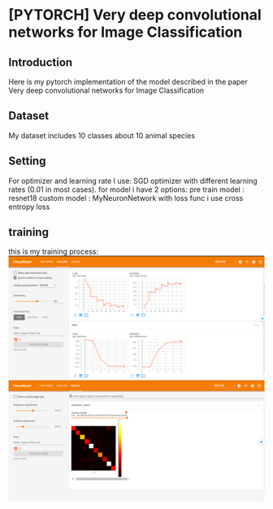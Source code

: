 #  [PYTORCH] Very deep convolutional networks for Image Classification
## Introduction
Here is my pytorch implementation of the model described in the paper Very deep convolutional networks for Image Classification 
## Dataset
My dataset includes 10 classes about 10 animal species 
## Setting
 For optimizer and learning rate I use:
SGD optimizer with different learning rates (0.01 in most cases).
for model i have 2 options:
pre train model : resnet18 
custom model : MyNeuronNetwork
with loss func i use cross entropy loss
## training
this is my training process: 
![My Image](./visualization/img.png)
![My Image1](./visualization/img_1.png)

